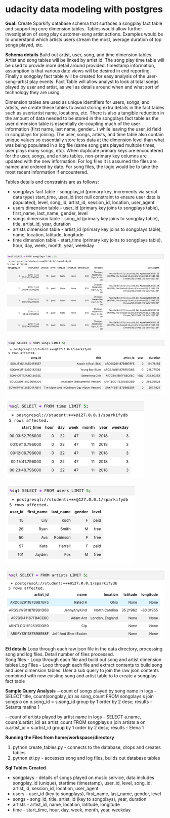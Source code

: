 # udacity data modeling with postgres

**Goal:**  Create Sparkify database schema that surfaces a songplay fact table and supporting core dimension tables.  Tables would allow further investigation of song play customer-song artist actions.  Examples would be to understand which artists users stream the most, average duration of top songs played, etc.

**Schema details** Build out artist, user, song, and time dimension tables.  Artist and song tables will be linked by artist id.  The song play time table will be used to provide more detail around provided. timestamp information, assumption is that various date views will be desired in end reporting.  Finally a songplay fact table will be created for easy analysis of the user-song-artist play events.  Fact Table will allow analyst to look at total songs played by user and artist, as well as details around when and what sort of technology they are using.

Dimension tables are used as unique identifiers for users, songs, and artists, we create these tables to avoid storing extra details in the fact tables such as user/artist name, locations, etc.  There is also a tangible reduction in the amount of data needed to be stored in the songplays fact table as the user dimension table is essentially de-coupling much of the user information (first name, last name, gender...) while leaving the user_id field in songplays for joining.  The user, songs, artists, and time table also contain unique values so essentially store less data at the dimension level than what was being populated in a log file (same song gets played multiple times, user plays many songs, etc).  When duplicate primary keys are encountered for the user, songs, and artists tables, non-primary key columns are updated with the new information. For log files it is assumed the files are named and ordered by date.  For song files, the logic would be to take the most recent information if encountered.

Tables details and constraints are as follows:
* songplays fact table - songplay_id (primary key, increments via serial data type) start_time, user_id (not null constraint to ensure user data is populated), level, song_id, artist_id, session_id, location, user_agent
* users dimension table - user_id (primary key joins to songplays table), first_name, last_name, gender, level
* songs dimension table - song_id (primary key joins to songplay table), title, artist_id, year, duration
* artists dimension table - artist_id (primary key joins to songplays table), name, location, latitude, longitude
* time dimension table - start_time (primary key joins to songplays table), hour, day, week, month, year, weekday

<p><img src="songplays.png"/></p>
<p><img src="songs.png"/></p>
<p><img src="time.png"/></p>
<p><img src="users.png"/></p>
<p><img src="artists.png"/></p>

**Etl details** Loop through each raw json file in the data directory, processing song and log files.  Detail number of files processed.  
  Song files - Loop through each file and build out song and artist dimension tables
  Log Files - Loop through each file and extract contents to build song and user dimension tables.  User a sub query   to join the raw json contents combined with now existing song and artist table to to create a songplay fact table
  
**Sample Query Analysis**
--count of songs played by song name in logs - SELECT title, count(songplay_id) as song_count FROM songplays s join songs o on o.song_id = s.song_id group by 1 order by 2 desc;
results - Setanta matins	1

--count of artists played by artist name in logs - SELECT a.name, count(s.artist_id) as artist_count FROM songplays s join artists a on a.artist_id = s.artist_id group by 1 order by 2 desc;
results - Elena	1

**Running the Files from home/workspace/directory**
1.  python create_tables.py - connects to the database, drops and creates tables
2.  python etl.py - accesses song and log files, builds out database tables

**Sql Tables Created**
* songplays - details of songs played on music service, data includes songplay_id (unique), startime (timestamp), user_id, level, song_id, artist_id, session_id, location, user_agent
* users - user_id (key to songplays), first_name, last_name, gender, level
* songs - song_id, title, artist_id (key to songplays), year, duration
* artists - artist_id, name, location, latitude, longitude
* time - start_time, hour, day, week, month, year, weekday

